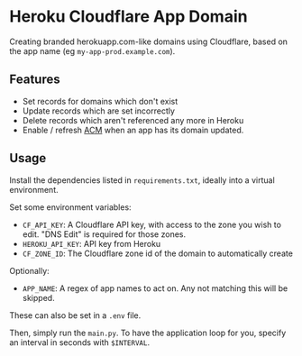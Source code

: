 # Heroku Cloudflare App Domain

Creating branded herokuapp.com-like domains using Cloudflare, based on the app name (eg `my-app-prod.example.com`).


## Features

- Set records for domains which don't exist
- Update records which are set incorrectly
- Delete records which aren't referenced any more in Heroku
- Enable / refresh [ACM](https://devcenter.heroku.com/articles/automated-certificate-management) when an app has its domain updated.

## Usage

Install the dependencies listed in `requirements.txt`, ideally into a virtual environment.

Set some environment variables:

- `CF_API_KEY`: A Cloudflare API key, with access to the zone you wish to edit. "DNS Edit" is required for those zones.
- `HEROKU_API_KEY`: API key from Heroku
- `CF_ZONE_ID`: The Cloudflare zone id of the domain to automatically create

Optionally:

- `APP_NAME`: A regex of app names to act on. Any not matching this will be skipped.

These can also be set in a `.env` file.

Then, simply run the `main.py`. To have the application loop for you, specify an interval in seconds with `$INTERVAL`.
